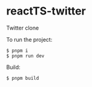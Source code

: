 # reactTS-twitter
Twitter clone

To run the project:
```
$ pnpm i 
$ pnpm run dev
```

Build:
```
$ pnpm build
```
